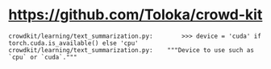 # https://github.com/Toloka/crowd-kit

```console
crowdkit/learning/text_summarization.py:        >>> device = 'cuda' if torch.cuda.is_available() else 'cpu'
crowdkit/learning/text_summarization.py:    """Device to use such as `cpu` or `cuda`."""

```

